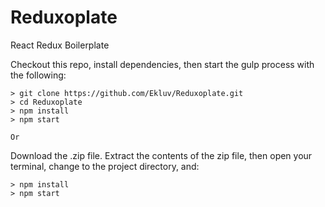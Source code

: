 # Reduxoplate
React Redux Boilerplate


Checkout this repo, install dependencies, then start the gulp process with the following:

    > git clone https://github.com/Ekluv/Reduxoplate.git
    > cd Reduxoplate
    > npm install
    > npm start
    
    Or 

Download the .zip file. Extract the contents of the zip file, then open your terminal, change to the project directory, and:

    > npm install
    > npm start
